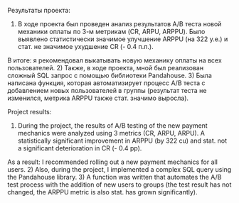 Результаты проекта:

1) В ходе проекта был проведен анализ результатов А/В теста новой механики оплаты по 3-м метрикам (CR, ARPU, ARPPU). Было выявлено статистически значимое улучшение ARPPU (на 322 у.е.) и стат. не значимое ухудшение CR (- 0.4 п.п.).

В итоге: я рекомендовал выкатывать новую механику оплаты на всех пользователей.
2) Также, в ходе проекта, мной был реализован сложный SQL запрос с помощью библиотеки Pandahouse.
3) Была написана функция, которая автоматизирует процесс А/В теста с добавлением новых пользователей в группы (результат теста не изменился, метрика ARPPU также стат. значимо выросла).

Project results:

1) During the project, the results of A/B testing of the new payment mechanics were analyzed using 3 metrics (CR, ARPU, ARPU). A statistically significant improvement in ARPPU (by 322 cu) and stat. not a significant deterioration in CR (- 0.4 pp).

As a result: I recommended rolling out a new payment mechanics for all users.
2) Also, during the project, I implemented a complex SQL query using the Pandahouse library.
3) A function was written that automates the A/B test process with the addition of new users to groups (the test result has not changed, the ARPPU metric is also stat. has grown significantly).